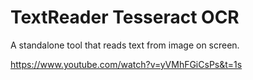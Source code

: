 # TextReader Tesseract OCR
A standalone tool that reads text from image on screen.

https://www.youtube.com/watch?v=yVMhFGiCsPs&t=1s
